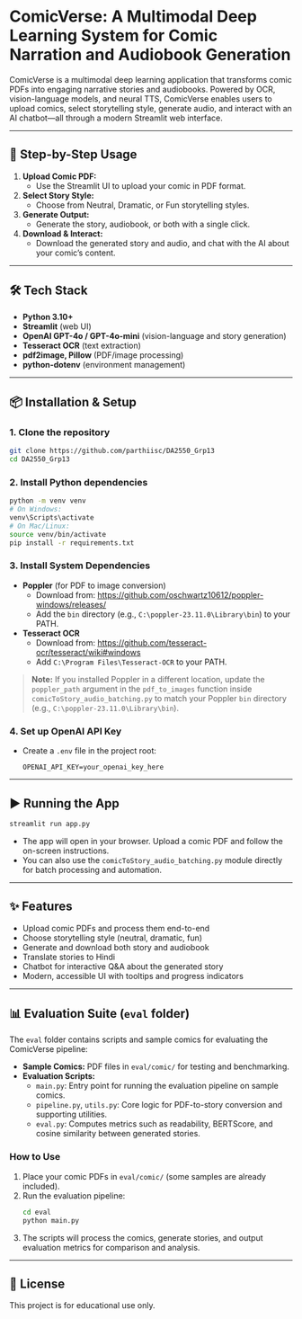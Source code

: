 # ComicVerse: A Multimodal Deep Learning System for Comic Narration and Audiobook Generation

ComicVerse is a multimodal deep learning application that transforms comic PDFs into engaging narrative stories and audiobooks. Powered by OCR, vision-language models, and neural TTS, ComicVerse enables users to upload comics, select storytelling style, generate audio, and interact with an AI chatbot—all through a modern Streamlit web interface.

---

## 🚀 Step-by-Step Usage

1. **Upload Comic PDF:**
   - Use the Streamlit UI to upload your comic in PDF format.
2. **Select Story Style:**
   - Choose from Neutral, Dramatic, or Fun storytelling styles.
3. **Generate Output:**
   - Generate the story, audiobook, or both with a single click.
4. **Download & Interact:**
   - Download the generated story and audio, and chat with the AI about your comic’s content.

---

## 🛠️ Tech Stack
- **Python 3.10+**
- **Streamlit** (web UI)
- **OpenAI GPT-4o / GPT-4o-mini** (vision-language and story generation)
- **Tesseract OCR** (text extraction)
- **pdf2image, Pillow** (PDF/image processing)
- **python-dotenv** (environment management)

---

## 📦 Installation & Setup

### 1. Clone the repository
```bash
git clone https://github.com/parthiisc/DA2550_Grp13
cd DA2550_Grp13
```

### 2. Install Python dependencies
```bash
python -m venv venv
# On Windows:
venv\Scripts\activate
# On Mac/Linux:
source venv/bin/activate
pip install -r requirements.txt
```

### 3. Install System Dependencies
- **Poppler** (for PDF to image conversion)
    - Download from: https://github.com/oschwartz10612/poppler-windows/releases/
    - Add the `bin` directory (e.g., `C:\poppler-23.11.0\Library\bin`) to your PATH.
- **Tesseract OCR**
    - Download from: https://github.com/tesseract-ocr/tesseract/wiki#windows
    - Add `C:\Program Files\Tesseract-OCR` to your PATH.

> **Note:** If you installed Poppler in a different location, update the `poppler_path` argument in the `pdf_to_images` function inside `comicToStory_audio_batching.py` to match your Poppler `bin` directory (e.g., `C:\poppler-23.11.0\Library\bin`).

### 4. Set up OpenAI API Key
- Create a `.env` file in the project root:
  ```
  OPENAI_API_KEY=your_openai_key_here
  ```

---

## ▶️ Running the App

```bash
streamlit run app.py
```

- The app will open in your browser. Upload a comic PDF and follow the on-screen instructions.
- You can also use the `comicToStory_audio_batching.py` module directly for batch processing and automation.

---

## ✨ Features
- Upload comic PDFs and process them end-to-end
- Choose storytelling style (neutral, dramatic, fun)
- Generate and download both story and audiobook
- Translate stories to Hindi
- Chatbot for interactive Q&A about the generated story
- Modern, accessible UI with tooltips and progress indicators

---

## 📊 Evaluation Suite (`eval` folder)

The `eval` folder contains scripts and sample comics for evaluating the ComicVerse pipeline:

- **Sample Comics:** PDF files in `eval/comic/` for testing and benchmarking.
- **Evaluation Scripts:**
  - `main.py`: Entry point for running the evaluation pipeline on sample comics.
  - `pipeline.py`, `utils.py`: Core logic for PDF-to-story conversion and supporting utilities.
  - `eval.py`: Computes metrics such as readability, BERTScore, and cosine similarity between generated stories.

### How to Use
1. Place your comic PDFs in `eval/comic/` (some samples are already included).
2. Run the evaluation pipeline:
   ```bash
   cd eval
   python main.py
   ```
3. The scripts will process the comics, generate stories, and output evaluation metrics for comparison and analysis.

---

## 📄 License
This project is for educational use only.



